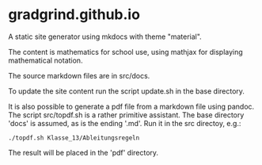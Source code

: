 # gradgrind.github.io

A static site generator using mkdocs with theme "material".

The content is mathematics for school use, using mathjax for displaying mathematical notation.

The source markdown files are in src/docs.

To update the site content run the script update.sh in the base directory.

It is also possible to generate a pdf file from a markdown file using pandoc. The script src/topdf.sh is a rather primitive assistant. The base directory 'docs' is assumed, as is the ending '.md'. Run it in the src directoy, e.g.:

    ./topdf.sh Klasse_13/Ableitungsregeln

The result will be placed in the 'pdf' directory.
